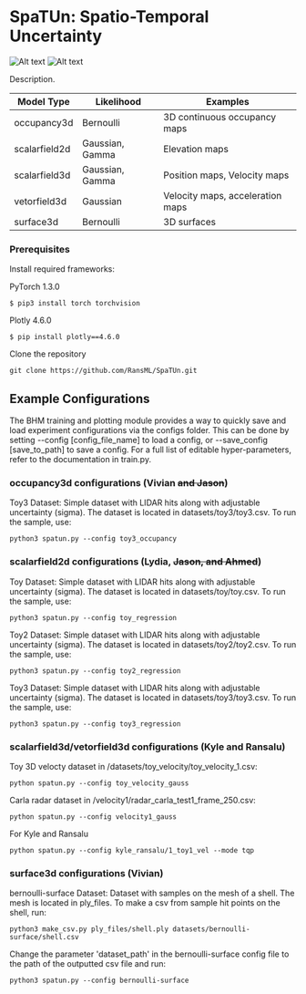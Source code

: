 # SpaTUn: Spatio-Temporal Uncertainty

![Alt text](./plots/Regression_sample.png?raw=true "Regression Sample")
![Alt text](./plots/Occupancy_sample.png?raw=true "Classification Sample")

Description.

| Model Type | Likelihood |Examples |
| ----------- | --- |----------- |
| occupancy3d     | Bernoulli | 3D continuous occupancy maps  |
| scalarfield2d   | Gaussian, Gamma | Elevation maps         |
| scalarfield3d   | Gaussian, Gamma | Position maps, Velocity maps |
| vetorfield3d    | Gaussian | Velocity maps, acceleration maps        |
| surface3d       | Bernoulli | 3D surfaces            |

### Prerequisites

  Install required frameworks:

  PyTorch 1.3.0
  ```
  $ pip3 install torch torchvision
  ```
  Plotly 4.6.0
  ```
  $ pip install plotly==4.6.0
  ```

  Clone the repository
  ```
  git clone https://github.com/RansML/SpaTUn.git
  ```

## Example Configurations

The BHM training and plotting module provides a way to quickly save and load experiment configurations via the configs folder. This can be done by setting --config [config_file_name] to load a config, or --save_config [save_to_path] to save a config. For a full list of editable hyper-parameters, refer to the documentation in train.py.

### occupancy3d configurations (Vivian ~~and Jason~~)

Toy3 Dataset: Simple dataset with LIDAR hits along with adjustable uncertainty (sigma). The dataset is located in datasets/toy3/toy3.csv. To run the sample, use:
```
python3 spatun.py --config toy3_occupancy
```

### scalarfield2d configurations (Lydia, ~~Jason, and Ahmed~~)

Toy Dataset: Simple dataset with LIDAR hits along with adjustable uncertainty (sigma). The dataset is located in datasets/toy/toy.csv. To run the sample, use:
```
python3 spatun.py --config toy_regression
```

Toy2 Dataset: Simple dataset with LIDAR hits along with adjustable uncertainty (sigma). The dataset is located in datasets/toy2/toy2.csv. To run the sample, use:
```
python3 spatun.py --config toy2_regression
```

Toy3 Dataset: Simple dataset with LIDAR hits along with adjustable uncertainty (sigma). The dataset is located in datasets/toy3/toy3.csv. To run the sample, use:
```
python3 spatun.py --config toy3_regression
```

### scalarfield3d/vetorfield3d configurations (Kyle and Ransalu)

Toy 3D velocty dataset in /datasets/toy_velocity/toy_velocity_1.csv:
```
python spatun.py --config toy_velocity_gauss
```

Carla radar dataset in /velocity1/radar_carla_test1_frame_250.csv:
```
python spatun.py --config velocity1_gauss
```

For Kyle and Ransalu
```
python spatun.py --config kyle_ransalu/1_toy1_vel --mode tqp
```

### surface3d configurations (Vivian)

bernoulli-surface Dataset: Dataset with samples on the mesh of a shell. The mesh is located in ply_files. To make a csv from sample hit points on the shell, run:
```
python3 make_csv.py ply_files/shell.ply datasets/bernoulli-surface/shell.csv
```
Change the parameter 'dataset_path' in the bernoulli-surface config file to the path of the outputted csv file and run:
```
python3 spatun.py --config bernoulli-surface
```
